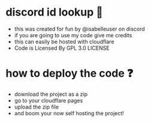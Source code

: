 # discord id lookup 🚀
- this was created for fun by @isabelleuser on discord
- if you are going to use my code give me credits
- this can easily be hosted with cloudflare
- Code is Licensed By GPL 3.0 LICENSE
# how to deploy the code ❓
- download the project as a zip
- go to your cloudflare pages
- upload the zip file
- and boom your now self hosting the project!
  
